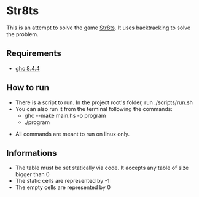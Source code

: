 # Str8ts
This is an attempt to solve the game [Str8ts](https://www.janko.at/Raetsel/Straights/index.htm).
It uses backtracking to solve the problem.
## Requirements
- [ghc 8.4.4](https://www.haskell.org/ghc/download_ghc_8_8_4.html)
## How to run
- There is a script to run. In the project root's folder, run ./scripts/run.sh
- You can also run it from the terminal following the commands:
    - ghc --make main.hs -o program
    - ./program

* All commands are meant to run on linux only.
## Informations
- The table must be set statically via code. It accepts any table of size bigger than 0
- The static cells are represented by -1
- The empty cells are represented by 0